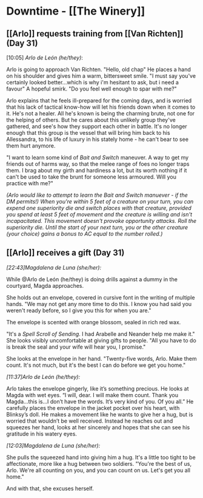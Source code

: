 # Downtime - [[The Winery]]

## [[Arlo]] requests training from [[Van Richten]] (Day 31)

[10:05] _Arlo de León (he/they)_:

Arlo is going to approach Van Richten. "Hello, old chap" He places a hand on his shoulder and gives him a warm, bittersweet smile. "I must say you've certainly looked better...which is why i'm hesitant to ask, but i need a favour" A hopeful smirk. "Do you feel well enough to spar with me?"

Arlo explains that he feels ill-prepared for the coming days, and is worried that his lack of tactical know-how will let his friends down when it comes to it. He's not a healer. All he's known is being the charming brute, not one for the helping of others. But he cares about this unlikely group they've gathered, and see's how they support each other in battle. It's no longer enough that this group is the vessel that will bring him back to his Allessandra, to his life of luxury in his stately home - he can't bear to see them hurt anymore. 

"I want to learn some kind of _Bait and Switch_ maneuver. A way to get my friends out of harms way, so that the melee range of foes no longer traps them. I brag about my girth and hardiness a lot, but its worth nothing if it can't be used to take the brunt for someone less armoured. Will you practice with me?" 

*(Arlo would like to attempt to learn the Bait and Switch manuever - if the DM permits!) When you're within 5 feet of a creature on your turn, you can expend one superiority die and switch places with that creature, provided you spend at least 5 feet of movement and the creature is willing and isn't incapacitated. This movement doesn't provoke opportunity attacks. Roll the superiority die. Until the start of your next turn, you or the other creature (your choice) gains a bonus to AC equal to the number rolled.)*

## [[Arlo]] receives a gift (Day 31)

*[22:43]Magdalena de Luna (she/her):*

While @Arlo de León (he/they) is doing drills against a dummy in the courtyard, Magda approaches.

She holds out an envelope, covered in cursive font in the writing of multiple hands. "We may not get any more time to do this. I know you had said you weren't ready before, so I give you this for when you are."

The envelope is scented with orange blossom, sealed in rich red wax.

"It's a *Spell Scroll of Sending*. I had Arabelle and Neander help me make it." She looks visibly uncomfortable at giving gifts to people. "All you have to do is break the seal and your wife will hear you, I promise." 

She looks at the envelope in her hand. "Twenty-five words, Arlo. Make them count. It's not much, but it's the best I can do before we get you home."

*[11:37]Arlo de León (he/they):*

Arlo takes the envelope gingerly, like it’s something precious. He looks at Magda with wet eyes. “I will, dear. I will make them count. Thank you Magda…this is…I don’t have the words. It’s very kind of you. Of you all.” He carefully places the envelope in the jacket pocket over his heart, with Blinksy’s doll. He makes a movement like he wants to give her a hug, but is worried that wouldn’t be well received. Instead he reaches out and squeezes her hand, looks at her sincerely and hopes that she can see his gratitude in his watery eyes.


*[12:03]Magdalena de Luna (she/her):*

She pulls the squeezed hand into giving him a hug. It's a little too tight to be affectionate, more like a hug between two soldiers. "You're the best of us, Arlo. We're all counting on you, and you can count on us. Let's get you all home." 

And with that, she excuses herself.